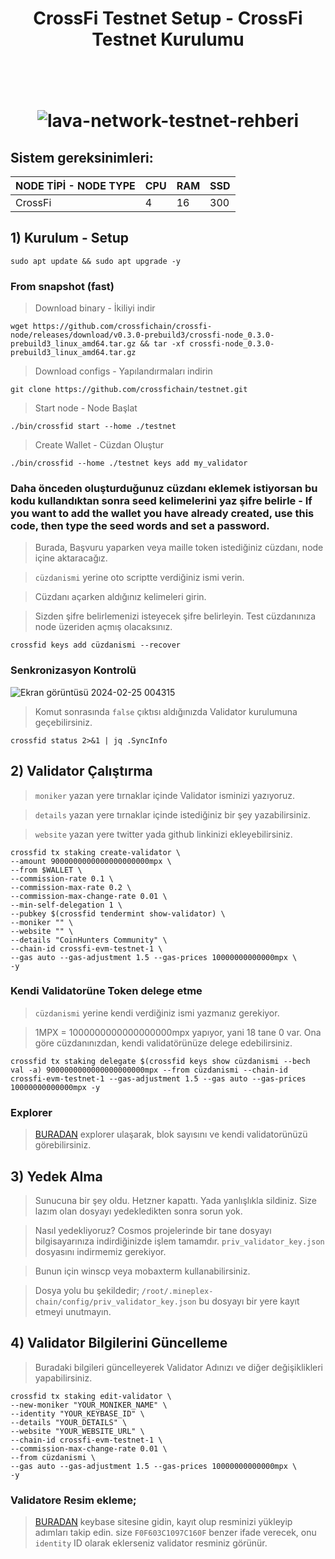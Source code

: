 <h1 align="center">CrossFi Testnet Setup - CrossFi Testnet Kurulumu
  
<br/><br>
![lava-network-testnet-rehberi](https://pbs.twimg.com/profile_banners/1681767569823334401/1698851466/1500x500)

## Sistem gereksinimleri:
NODE TİPİ - NODE TYPE | CPU     | RAM      | SSD     |
| ------------- | ------------- | ------------- | -------- |
| CrossFi | 4          | 16         | 300  |


## 1) Kurulum - Setup
```
sudo apt update && sudo apt upgrade -y
```

### From snapshot (fast) 

> Download binary - İkiliyi indir

```
wget https://github.com/crossfichain/crossfi-node/releases/download/v0.3.0-prebuild3/crossfi-node_0.3.0-prebuild3_linux_amd64.tar.gz && tar -xf crossfi-node_0.3.0-prebuild3_linux_amd64.tar.gz
```
> Download configs - Yapılandırmaları indirin

```
git clone https://github.com/crossfichain/testnet.git
```

> Start node - Node Başlat

```
./bin/crossfid start --home ./testnet
```

> Create Wallet - Cüzdan Oluştur

```
./bin/crossfid --home ./testnet keys add my_validator
```

###  Daha önceden oluşturduğunuz cüzdanı eklemek istiyorsan bu kodu kullandıktan sonra seed kelimelerini yaz şifre belirle - If you want to add the wallet you have already created, use this code, then type the seed words and set a password.

> Burada, Başvuru yaparken veya maille token istediğiniz cüzdanı, node içine aktaracağız.

> `cüzdanismi` yerine oto scriptte verdiğiniz ismi verin.

> Cüzdanı açarken aldığınız kelimeleri girin.

> Sizden şifre belirlemenizi isteyecek şifre belirleyin. Test cüzdanınıza node üzeriden açmış olacaksınız.

```
crossfid keys add cüzdanismi --recover
```

### Senkronizasyon Kontrolü

![Ekran görüntüsü 2024-02-25 004315](https://github.com/CoinHuntersTR/Babylon-Testnet3/assets/111747226/16dd6048-6700-4bf4-b6d7-fd037f5331f0)

> Komut sonrasında `false` çıktısı aldığınızda Validator kurulumuna geçebilirsiniz.

```
crossfid status 2>&1 | jq .SyncInfo
```

## 2) Validator Çalıştırma

> `moniker` yazan yere tırnaklar içinde Validator isminizi yazıyoruz.

> `details` yazan yere tırnaklar içinde istediğiniz bir şey yazabilirsiniz.

>  `website` yazan yere twitter yada github linkinizi ekleyebilirsiniz.


```
crossfid tx staking create-validator \
--amount 9000000000000000000000mpx \
--from $WALLET \
--commission-rate 0.1 \
--commission-max-rate 0.2 \
--commission-max-change-rate 0.01 \
--min-self-delegation 1 \
--pubkey $(crossfid tendermint show-validator) \
--moniker "" \
--website "" \
--details "CoinHunters Community" \
--chain-id crossfi-evm-testnet-1 \
--gas auto --gas-adjustment 1.5 --gas-prices 10000000000000mpx \
-y
```

### Kendi Validatorüne Token delege etme

> `cüzdanismi` yerine kendi verdiğiniz ismi yazmanız gerekiyor.

> 1MPX = 1000000000000000000mpx  yapıyor, yani 18 tane 0 var. Ona göre cüzdanınızdan, kendi validatörünüze delege edebilirsiniz.

```
crossfid tx staking delegate $(crossfid keys show cüzdanismi --bech val -a) 9000000000000000000000mpx --from cüzdanismi --chain-id crossfi-evm-testnet-1 --gas-adjustment 1.5 --gas auto --gas-prices 10000000000000mpx -y
```
### Explorer

> [BURADAN](https://testnet.itrocket.net/crossfi) explorer ulaşarak, blok sayısını ve kendi validatorünüzü görebilirsiniz.

## 3) Yedek Alma

> Sunucuna bir şey oldu. Hetzner kapattı. Yada yanlışlıkla sildiniz. Size lazım olan dosyayı yedekledikten sonra sorun yok.

> Nasıl yedekliyoruz? Cosmos projelerinde bir tane dosyayı bilgisayarınıza indirdiğinizde işlem tamamdır.  `priv_validator_key.json` dosyasını indirmemiz gerekiyor.

> Bunun için winscp veya mobaxterm kullanabilirsiniz.

> Dosya yolu bu şekildedir;  `/root/.mineplex-chain/config/priv_validator_key.json` bu dosyayı bir yere kayıt etmeyi unutmayın.


## 4) Validator Bilgilerini Güncelleme

> Buradaki bilgileri güncelleyerek Validator Adınızı ve diğer değişiklikleri yapabilirsiniz.

```
crossfid tx staking edit-validator \
--new-moniker "YOUR_MONIKER_NAME" \
--identity "YOUR_KEYBASE_ID" \
--details "YOUR_DETAILS" \
--website "YOUR_WEBSITE_URL" \
--chain-id crossfi-evm-testnet-1 \
--commission-max-change-rate 0.01 \
--from cüzdanismi \
--gas auto --gas-adjustment 1.5 --gas-prices 10000000000000mpx \
-y
```
### Validatore Resim ekleme;

> [BURADAN](https://keybase.io/) keybase sitesine gidin, kayıt olup resminizi yükleyip adımları takip edin. size `F0F603C1097C160F` benzer ifade verecek, onu `identity` ID olarak eklerseniz validator resminiz görünür.

